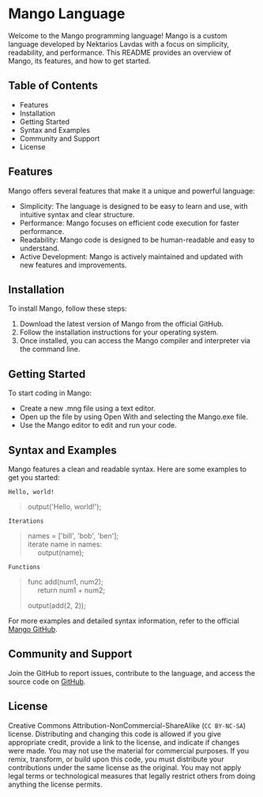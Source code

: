 # Mango Language
Welcome to the Mango programming language! Mango is a custom language developed by Nektarios Lavdas with a focus on simplicity, readability, and performance. This README provides an overview of Mango, its features, and how to get started.

## Table of Contents
- Features
- Installation
- Getting Started
- Syntax and Examples
- Community and Support
- License

## Features

Mango offers several features that make it a unique and powerful language:

- Simplicity: The language is designed to be easy to learn and use, with intuitive syntax and clear structure.
- Performance: Mango focuses on efficient code execution for faster performance.
- Readability: Mango code is designed to be human-readable and easy to understand.
- Active Development: Mango is actively maintained and updated with new features and improvements.

## Installation
To install Mango, follow these steps:

1. Download the latest version of Mango from the official GitHub.
2. Follow the installation instructions for your operating system.
3. Once installed, you can access the Mango compiler and interpreter via the command line.

## Getting Started
To start coding in Mango:

- Create a new .mng file using a text editor.
- Open up the file by using Open With and selecting the Mango.exe file.
- Use the Mango editor to edit and run your code.


## Syntax and Examples
Mango features a clean and readable syntax. Here are some examples to get you started:

`Hello, world!`

>output('Hello, world!');

`Iterations`

>names = ['bill', 'bob', 'ben'];\
>iterate name in names:\
>&nbsp;&nbsp;&nbsp;&nbsp; output(name);

`Functions`

>func add(num1, num2);\
>&nbsp;&nbsp;&nbsp;&nbsp; return num1 + num2;
>
> output(add(2, 2));


For more examples and detailed syntax information, refer to the official [Mango GitHub](https://github.com/Nektarios1667/Mango).

## Community and Support
Join the GitHub to report issues, contribute to the language, and access the source code on [GitHub](https://github.com/Nektarios1667/Mango).

## License
Creative Commons Attribution-NonCommercial-ShareAlike (`CC BY-NC-SA`) license. Distributing and changing this code is allowed if you give appropriate credit, provide a link to the license, and indicate if changes were made. You may not use the material for commercial purposes. If you remix, transform, or build upon this code, you must distribute your contributions under the same license as the original. You may not apply legal terms or technological measures that legally restrict others from doing anything the license permits.